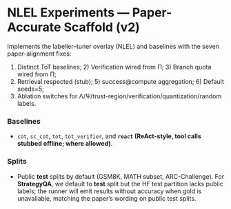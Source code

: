 # NLEL Experiments — Paper-Accurate Scaffold (v2)

Implements the labeller–tuner overlay (NLEL) and baselines with the seven paper-alignment fixes:
1) Distinct ToT baselines; 2) Verification wired from Π; 3) Branch quota wired from Π;
4) Retrieval respected (stub); 5) success@compute aggregation; 6) Default seeds=5;
7) Ablation switches for Λ/Ψ/trust-region/verification/quantization/random labels.


### Baselines
- `cot`, `sc_cot`, `tot`, `tot_verifier`, and **`react` (ReAct-style, tool calls stubbed offline; where allowed)**.

### Splits
- Public **test** splits by default (GSM8K, MATH subset, ARC-Challenge). For **StrategyQA**, we default to **test** split but the HF test partition lacks public labels; the runner will emit results without accuracy when gold is unavailable, matching the paper’s wording on public test splits.

